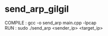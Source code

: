 # send_arp_gilgil

COMPILE : gcc -o send_arp main.cpp -lpcap <br>
RUN : sudo ./send_arp <interface name> <sender_ip> <target_ip>

